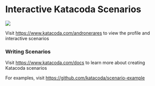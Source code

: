 # Interactive Katacoda Scenarios

[![](http://shields.katacoda.com/katacoda/andronerares/count.svg)](https://www.katacoda.com/andronerares "Get your profile on Katacoda.com")

Visit https://www.katacoda.com/andronerares to view the profile and interactive scenarios

### Writing Scenarios
Visit https://www.katacoda.com/docs to learn more about creating Katacoda scenarios

For examples, visit https://github.com/katacoda/scenario-example
